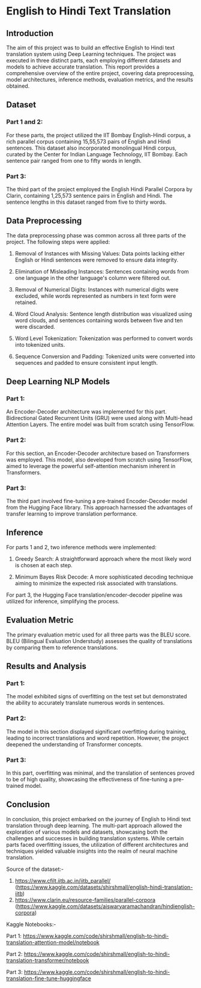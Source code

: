 # English to Hindi Text Translation

## Introduction
The aim of this project was to build an effective English to Hindi text translation system using Deep Learning techniques. The project was executed in three distinct parts, each employing different datasets and models to achieve accurate translation. This report provides a comprehensive overview of the entire project, covering data preprocessing, model architectures, inference methods, evaluation metrics, and the results obtained.

## Dataset
### Part 1 and 2:
For these parts, the project utilized the IIT Bombay English-Hindi corpus, a rich parallel corpus containing 15,55,573 pairs of English and Hindi sentences. This dataset also incorporated monolingual Hindi corpus, curated by the Center for Indian Language Technology, IIT Bombay. Each sentence pair ranged from one to fifty words in length.

### Part 3:
The third part of the project employed the English Hindi Parallel Corpora by Clarin, containing 1,25,573 sentence pairs in English and Hindi. The sentence lengths in this dataset ranged from five to thirty words.

## Data Preprocessing
The data preprocessing phase was common across all three parts of the project. The following steps were applied:

1. Removal of Instances with Missing Values: Data points lacking either English or Hindi sentences were removed to ensure data integrity.

2. Elimination of Misleading Instances: Sentences containing words from one language in the other language's column were filtered out.

3. Removal of Numerical Digits: Instances with numerical digits were excluded, while words represented as numbers in text form were retained.

4. Word Cloud Analysis: Sentence length distribution was visualized using word clouds, and sentences containing words between five and ten were discarded.

5. Word Level Tokenization: Tokenization was performed to convert words into tokenized units.

6. Sequence Conversion and Padding: Tokenized units were converted into sequences and padded to ensure consistent input length.

## Deep Learning NLP Models
### Part 1:
An Encoder-Decoder architecture was implemented for this part. Bidirectional Gated Recurrent Units (GRU) were used along with Multi-head Attention Layers. The entire model was built from scratch using TensorFlow.

### Part 2:
For this section, an Encoder-Decoder architecture based on Transformers was employed. This model, also developed from scratch using TensorFlow, aimed to leverage the powerful self-attention mechanism inherent in Transformers.

### Part 3:
The third part involved fine-tuning a pre-trained Encoder-Decoder model from the Hugging Face library. This approach harnessed the advantages of transfer learning to improve translation performance.

## Inference
For parts 1 and 2, two inference methods were implemented:

1. Greedy Search: A straightforward approach where the most likely word is chosen at each step.

2. Minimum Bayes Risk Decode: A more sophisticated decoding technique aiming to minimize the expected risk associated with translations.

For part 3, the Hugging Face translation/encoder-decoder pipeline was utilized for inference, simplifying the process.

## Evaluation Metric
The primary evaluation metric used for all three parts was the BLEU score. BLEU (Bilingual Evaluation Understudy) assesses the quality of translations by comparing them to reference translations.

## Results and Analysis
### Part 1:
The model exhibited signs of overfitting on the test set but demonstrated the ability to accurately translate numerous words in sentences.

### Part 2:
The model in this section displayed significant overfitting during training, leading to incorrect translations and word repetition. However, the project deepened the understanding of Transformer concepts.

### Part 3:
In this part, overfitting was minimal, and the translation of sentences proved to be of high quality, showcasing the effectiveness of fine-tuning a pre-trained model.

## Conclusion
In conclusion, this project embarked on the journey of English to Hindi text translation through deep learning. The multi-part approach allowed the exploration of various models and datasets, showcasing both the challenges and successes in building translation systems. While certain parts faced overfitting issues, the utilization of different architectures and techniques yielded valuable insights into the realm of neural machine translation.

 
Source of the dataset:- 
1. https://www.cfilt.iitb.ac.in/iitb_parallel/ (https://www.kaggle.com/datasets/shirshmall/english-hindi-translation-iitb)
2. https://www.clarin.eu/resource-families/parallel-corpora (https://www.kaggle.com/datasets/aiswaryaramachandran/hindienglish-corpora)

Kaggle Notebooks:-

Part 1: https://www.kaggle.com/code/shirshmall/english-to-hindi-translation-attention-model/notebook

Part 2: https://www.kaggle.com/code/shirshmall/english-to-hindi-translation-transformer/notebook

Part 3: https://www.kaggle.com/code/shirshmall/english-to-hindi-translation-fine-tune-huggingface
 
